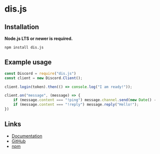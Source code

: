 # dis.js
## Installation

**Node.js LTS or newer is required.**  

```sh-session
npm install dis.js
```

## Example usage

```js
const Discord = require("dis.js")
const client = new Discord.Client();

client.login(token).then(() => console.log("I am ready!"));

client.on("message", (message) => {
    if (message.content === "!ping") message.channel.send(new Date() - message.timestamp + "ms");
    if (message.content === "!reply") message.reply("Hello!");
})
```

## Links

- [Documentation](https://www.youtube.com/watch?v=dQw4w9WgXcQ)
- [GitHub](https://github.com/yee-studios/dis.js)
- [npm](https://www.npmjs.com/package/dis.js)
